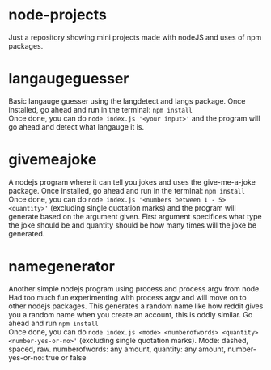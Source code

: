 # node-projects
Just a repository showing mini projects made with nodeJS and uses of npm packages.

# langaugeguesser
Basic langauge guesser using the langdetect and langs package. Once installed, go ahead and run in the terminal:
```npm install``` 
<br>
Once done, you can do ```node index.js '<your input>'``` and the program will go ahead and detect what langauge it is.
<br>
# givemeajoke
A nodejs program where it can tell you jokes and uses the give-me-a-joke package. Once installed, go ahead and run in the terminal:
```npm install```
<br>
Once done, you can do ```node index.js '<numbers between 1 - 5> <quantity>'``` (excluding single quotation marks) and the program will generate based on the argument given. First argument specifices what type the joke should be and quantity should be how many times will the joke be generated.
<br>
# namegenerator
Another simple nodejs program using process and process argv from node. Had too much fun experimenting with process argv and will move on to other nodejs packages. This generates a random name like how reddit gives you a random name when you create an account, this is oddly similar. Go ahead and run ```npm install```
<br>
Once done, you can do ```node index.js <mode> <numberofwords> <quantity> <number-yes-or-no>'``` (excluding single quotation marks). Mode: dashed, spaced, raw. numberofwords: any amount, quantity: any amount, number-yes-or-no: true or false<br>
